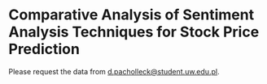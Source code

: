 # Comparative Analysis of Sentiment Analysis Techniques for Stock Price Prediction
 
Please request the data from d.pacholleck@student.uw.edu.pl.